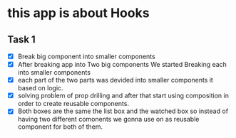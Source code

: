 # this app is about Hooks

## Task 1

- [x] Break big component into smaller components
- [x] After breaking app into Two big components We started Breaking each into smaller components
- [x] each part of the two parts was devided into smaller components it based on logic.
- [x] solving problem of prop drilling and after that start using composition in order to create reusable components.
- [x] Both boxes are the same the list box and the watched box so instead of having two different comonents we gonna use on as reusable component for both of them.
